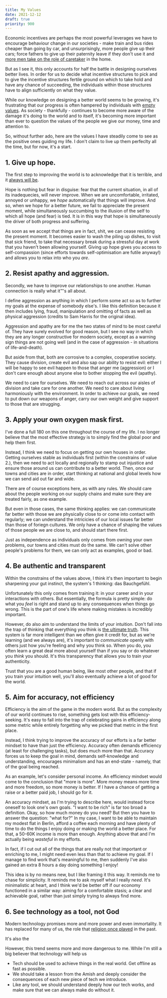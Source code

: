 ```yaml
---
title: My Values
date: 2021-12-12
draft: true
priority: 900
---
```

Economic incentives are perhaps the most powerful leverages we have to encourage behaviour change in our societies - make train and bus rides cheaper than going by car, and unsurprisingly, more people give up their cars; force fathers to give up their paternity leave if they don't use it and [more men take on the role of caretaker](https://www.iceland.is/press/press--media-kit/gender-equality-in-iceland/) in the home.

But as I see it, this only accounts for half the battle in designing ourselves better lives. In order for us to decide what incentive structures to pick and to give the incentive structures fertile ground on which to take hold and have any chance of succeeding, the individuals within those structures have to align sufficiently on what they value. 

While our knowledge on designing a better world seems to be growing, it's frustrating that our progress is often hampered by individuals with [empty values](https://en.wikipedia.org/wiki/Lobbying). As society - thankfully - continues to become more aware of the damage it's doing to the world and to itself, it's becoming more important than ever to question the values of the people we give our money, time and attention to.

So, without further ado, here are the values I have steadily come to see as the positive ones guiding my life. I don't claim to live up them perfeclty all the time, but for now, it's a start.

## 1. Give up hope.
The first step to improving the world is to acknowledge that it is terrible, and it [always will be](https://markmanson.net/books/everything-is-fucked).

Hope is nothing but fear in disguise: fear that the current situation, in all of its inadequecies, will never improve. When we are uncomfortable, irritated, annoyed or unhappy, we *hope* automatically that things will improve. And so, when we hope for a better future, we fail to appreciate the present moment, while simultaneously succumbing to the illusion of the self to which all hope (and fear) is tied. It is in this way that hope is simultaneously the driver of both progress and suffering.

As soon as we accept that things are in fact, shit, we can cease resisting the present moment. It becomes easier to wash the piling up dishes, to visit that sick friend, to take that necessary break during a stressful day at work that you haven't been allowing yourself. Giving up hope gives you access to self-compassion (since efforts towards self-optimisation are futile anyway!) and allows you to relax into who you *are*.

## 2. Resist apathy and aggression.
Secondly, we have to improve our relationships to one another. Human connection is really what it™'s all about.

I define aggression as anything in which I perform some act so as to further my goals at the expense of somebody else's. I like this definition because it then includes lying, fraud, manipulation and omitting of facts as well as physical aggression (credits to Sam Harris for the original idea).

Aggression and apathy are for me the two states of mind to be most careful of. They have surely evolved for good reason, but I see no way in which they are any longer constructive for modern society, except as a warning sign things are not going well (and in the case of aggression - in situations of life-and-death). 

But aside from that, both are corrosive to a complex, cooperative society. They cause division, create evil and also sap our ability to resist evil: either I will be happy to see evil happen to those that anger me (aggression) or I don't care enough about anyone else to bother stopping the evil (apathy). 

We need to care for ourselves. We need to reach out across our aisles of division and take care for one another. We need to care about living harmoniously with the environment. In order to achieve our goals, we need to put down our weapons of anger, carry our own weight and give support to those that are strugging.
## 3. Apply your own oxygen mask first.
I've done a full 180 on this one throughout the course of my life. I no longer believe that the most effective strategy is to simply find the global poor and help them first.

Instead, I think we need to focus on getting our own houses in order. Getting ourselves stable as individuals first (within the constrains of value 2.), then we need to act locally and regionally to stamp out injustice and ensure those around us can contribute to a better world. Then, once our towns and cities are in order, start thinking at national and global levels how we can send aid out far and wide. 

There are of course exceptions here, as with any rules. We should care about the people working on our supply chains and make sure they are treated fairly, as one example. 

But even in those cases, the same thinking applies: we can communicate far better with those we are physically close to or come into contact with regularly; we can understand the intricicies of our local issues far better than those of foriegn cultures. We only have a chance of shaping the values of those people we are close to, and should start there first.

Just as independence as individuals only comes from owning your own problems, our towns and cities must do the same. We can't solve other people's problems for them, we can only act as examples, good or bad.

## 4. Be authentic and transparent
Within the constrains of the values above, I think it's then important to begin sharpening your gut instinct, the system's 1 thinking: das Bauchgefühl. 

Unfortunately this only comes from training it: in your career and in your interactions with others. But essentially, the formula is pretty simple: do what you *feel* is right and stand up to any consequences when things go wrong. This is the part of one's life where making mistakes is incredibly important.

However, do also aim to understand the limits of your intuition. Don't fall into the trap of thinking that everything you think is [the ultimate truth](https://www.verywellmind.com/what-is-the-false-consensus-effect-2795030). This system is far more intelligent than we often give it credit for, but as we're learning (and we always are), it's important to *communicate* openly with others just how you're feeling and why you think so. When you do, you often learn a great deal more about yourself than if you say or do whatever you *think* you should. It's this transparency that allows you to train your authenticity. 

Trust that you are a good human being, like most other people, and that if you train your intuition well, you'll also eventually achieve a lot of good for the world. 

## 5. Aim for accuracy, not efficiency
Efficiency is the aim of the game in the modern world. But as the complexity of our world continues to rise, something gets lost with this efficiency-seeking. It's easy to fall into the trap of celebrating gains in efficiency along some metric while entirely forgetting why we picked that metric in the first place. 

Instead, I think trying to improve the accuracy of our efforts is a far better mindset to have than just the efficiency. Accuracy often demands efficiency (at least for challenging tasks), but does much more than that. Accuracy forces us to keep the goal in mind, demands self-knowledge and understanding, encourages minimalism and has an end-state - namely, that of the goal being reached.

As an example, let's consider personal income. An efficiency mindset would come to the conclusion that "more is more". More money means more time and more freedom, so more money is better. If I have a chance of getting a raise or a better paid job, I should go for it.

An accuracy mindset, as I'm trying to describe here, would instead force oneself to look one's own goals. "I want to be rich" is far too broad a definition. Okay, so how much money do you need? But then you have to answer the question: "what for?" In my case, I want to be able to maintain my modest flat in Berlin, afford a coffee each morning and have plenty of time to do the things I enjoy doing or making the world a better place. For that, a 50-60K income is more than enough. Anything above that and I'm actually being *wasteful* in my efforts.

In fact, if I cut out all of the things that are really not that important or enriching to me, I might need even less
than that to achieve my goal. If I manage to find work that's meaningful to me, then suddenly I've also gained an extra 8 hours a day doing something I enjoy!

This idea is by no means new, but I like framing it this way. It reminds me to chase for simplicity. It reminds me to ask myself what I really *need*. It's minimalistic at heart, and I think we'd be better off if our economy functioned in a similar way: aiming for a comfortable stasis; a clear and achievable goal, rather than just simply trying to always find more.

## 6. See technology as a tool, not God
Modern technology promises more and more power and even immortality. It has replaced for many of us, the role that [religion once played](https://stevesammartino.com/2021/11/05/technology-as-a-religion/) in the past.

It's also the 

However, this trend seems more and more dangerous to me. While I'm still a big believer that technology will help us 

- Tech should be used to achieve things in the real world. Get offline as fast as possible.
- We should take a lesson from the Amish and deeply consider the consequences of each new piece of tech we introduce.
- Like any tool, we should understand deeply how our tech works, and make sure that we can always make do without it. 



